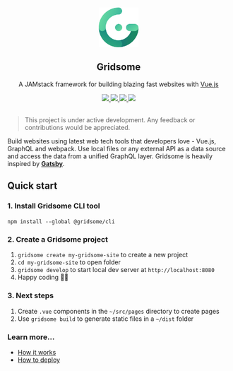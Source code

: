 <p align="center">
  <br>
  <a href="https://www.gridsome.org">
    <img src="https://raw.githubusercontent.com/gridsome/gridsome/master/assets/logo.png" width="90"/>
  </a>
</p>

<h2 align="center">Gridsome</h2>

<p align="center">
  A JAMstack framework for building blazing fast websites with <a href="https://vuejs.org">Vue.js</a>
</p>

<p align="center">
  <a title="Total downloads" href="https://www.npmjs.com/package/gridsome">
    <img src="https://img.shields.io/npm/dt/gridsome.svg?style=flat-square">
  </a>
  <a title="Current version" href="https://www.npmjs.com/package/gridsome">
    <img src="https://img.shields.io/npm/v/gridsome.svg?style=flat-square">
  </a>
  <a title="MIT License" href="LICENSE">
    <img src="https://img.shields.io/github/license/gridsome/gridsome.svg?style=flat-square">
  </a>
  <a title="Follow on Twitter" href="https://twitter.com/gridsome">
    <img src="https://img.shields.io/twitter/follow/gridsome.svg?style=social&label=Follow">
  </a>
  <br>
  <br>
</p>

> This project is under active development. Any feedback or contributions would be appreciated.

Build websites using latest web tech tools that developers love - Vue.js, GraphQL and webpack. Use local files or any external API as a data source and access the data from a unified GraphQL layer. Gridsome is heavily inspired by **[Gatsby](https://gatsbyjs.org)**.

## Quick start

### 1. Install Gridsome CLI tool

`npm install --global @gridsome/cli`

### 2. Create a Gridsome project

1. `gridsome create my-gridsome-site` to create a new project </li>
2. `cd my-gridsome-site` to open folder
3. `gridsome develop` to start local dev server at `http://localhost:8080`
4. Happy coding 🎉🙌

### 3. Next steps

1. Create `.vue` components in the `~/src/pages` directory to create pages
2. Use `gridsome build` to generate static files in a `~/dist` folder

### Learn more...

- [How it works](https://gridsome.org/docs/how-it-works)
- [How to deploy](https://gridsome.org/docs/deployment)
